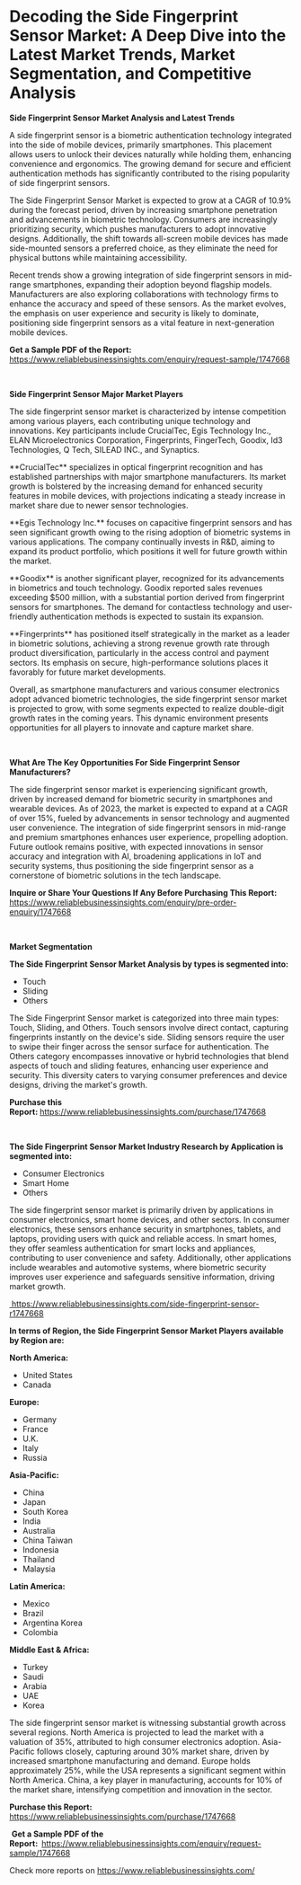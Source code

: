 <p><h1>Decoding the Side Fingerprint Sensor Market: A Deep Dive into the Latest Market Trends, Market Segmentation, and Competitive Analysis</h1></p><p><strong>Side Fingerprint Sensor Market Analysis and Latest Trends</strong></p>
<p><p>A side fingerprint sensor is a biometric authentication technology integrated into the side of mobile devices, primarily smartphones. This placement allows users to unlock their devices naturally while holding them, enhancing convenience and ergonomics. The growing demand for secure and efficient authentication methods has significantly contributed to the rising popularity of side fingerprint sensors.</p><p>The Side Fingerprint Sensor Market is expected to grow at a CAGR of 10.9% during the forecast period, driven by increasing smartphone penetration and advancements in biometric technology. Consumers are increasingly prioritizing security, which pushes manufacturers to adopt innovative designs. Additionally, the shift towards all-screen mobile devices has made side-mounted sensors a preferred choice, as they eliminate the need for physical buttons while maintaining accessibility.</p><p>Recent trends show a growing integration of side fingerprint sensors in mid-range smartphones, expanding their adoption beyond flagship models. Manufacturers are also exploring collaborations with technology firms to enhance the accuracy and speed of these sensors. As the market evolves, the emphasis on user experience and security is likely to dominate, positioning side fingerprint sensors as a vital feature in next-generation mobile devices.</p></p>
<p><strong>Get a Sample PDF of the Report:&nbsp;</strong> <a href="https://www.reliablebusinessinsights.com/enquiry/request-sample/1747668?utm_campaign=1720&utm_medium=2&utm_source=Github&utm_content=ia&utm_term=10022025&utm_id=side-fingerprint-sensor">https://www.reliablebusinessinsights.com/enquiry/request-sample/1747668</a></p>
<p>&nbsp;</p>
<p><strong>Side Fingerprint Sensor Major Market Players</strong></p>
<p><p>The side fingerprint sensor market is characterized by intense competition among various players, each contributing unique technology and innovations. Key participants include CrucialTec, Egis Technology Inc., ELAN Microelectronics Corporation, Fingerprints, FingerTech, Goodix, Id3 Technologies, Q Tech, SILEAD INC., and Synaptics.</p><p>**CrucialTec** specializes in optical fingerprint recognition and has established partnerships with major smartphone manufacturers. Its market growth is bolstered by the increasing demand for enhanced security features in mobile devices, with projections indicating a steady increase in market share due to newer sensor technologies.</p><p>**Egis Technology Inc.** focuses on capacitive fingerprint sensors and has seen significant growth owing to the rising adoption of biometric systems in various applications. The company continually invests in R&D, aiming to expand its product portfolio, which positions it well for future growth within the market.</p><p>**Goodix** is another significant player, recognized for its advancements in biometrics and touch technology. Goodix reported sales revenues exceeding $500 million, with a substantial portion derived from fingerprint sensors for smartphones. The demand for contactless technology and user-friendly authentication methods is expected to sustain its expansion.</p><p>**Fingerprints** has positioned itself strategically in the market as a leader in biometric solutions, achieving a strong revenue growth rate through product diversification, particularly in the access control and payment sectors. Its emphasis on secure, high-performance solutions places it favorably for future market developments.</p><p>Overall, as smartphone manufacturers and various consumer electronics adopt advanced biometric technologies, the side fingerprint sensor market is projected to grow, with some segments expected to realize double-digit growth rates in the coming years. This dynamic environment presents opportunities for all players to innovate and capture market share.</p></p>
<p>&nbsp;</p>
<p><strong>What Are The Key Opportunities For Side Fingerprint Sensor Manufacturers?</strong></p>
<p><p>The side fingerprint sensor market is experiencing significant growth, driven by increased demand for biometric security in smartphones and wearable devices. As of 2023, the market is expected to expand at a CAGR of over 15%, fueled by advancements in sensor technology and augmented user convenience. The integration of side fingerprint sensors in mid-range and premium smartphones enhances user experience, propelling adoption. Future outlook remains positive, with expected innovations in sensor accuracy and integration with AI, broadening applications in IoT and security systems, thus positioning the side fingerprint sensor as a cornerstone of biometric solutions in the tech landscape.</p></p>
<p><strong>Inquire or Share Your Questions If Any Before Purchasing This Report:</strong> <a href="https://www.reliablebusinessinsights.com/enquiry/pre-order-enquiry/1747668?utm_campaign=1720&utm_medium=2&utm_source=Github&utm_content=ia&utm_term=10022025&utm_id=side-fingerprint-sensor">https://www.reliablebusinessinsights.com/enquiry/pre-order-enquiry/1747668</a></p>
<p>&nbsp;</p>
<p><strong>Market Segmentation</strong></p>
<p><strong>The Side Fingerprint Sensor Market Analysis by types is segmented into:</strong></p>
<p><ul><li>Touch</li><li>Sliding</li><li>Others</li></ul></p>
<p><p>The Side Fingerprint Sensor market is categorized into three main types: Touch, Sliding, and Others. Touch sensors involve direct contact, capturing fingerprints instantly on the device's side. Sliding sensors require the user to swipe their finger across the sensor surface for authentication. The Others category encompasses innovative or hybrid technologies that blend aspects of touch and sliding features, enhancing user experience and security. This diversity caters to varying consumer preferences and device designs, driving the market's growth.</p></p>
<p><strong>Purchase this Report:&nbsp;</strong><a href="https://www.reliablebusinessinsights.com/purchase/1747668?utm_campaign=1720&utm_medium=2&utm_source=Github&utm_content=ia&utm_term=10022025&utm_id=side-fingerprint-sensor">https://www.reliablebusinessinsights.com/purchase/1747668</a></p>
<p>&nbsp;</p>
<p><strong>The Side Fingerprint Sensor Market Industry Research by Application is segmented into:</strong></p>
<p><ul><li>Consumer Electronics</li><li>Smart Home</li><li>Others</li></ul></p>
<p><p>The side fingerprint sensor market is primarily driven by applications in consumer electronics, smart home devices, and other sectors. In consumer electronics, these sensors enhance security in smartphones, tablets, and laptops, providing users with quick and reliable access. In smart homes, they offer seamless authentication for smart locks and appliances, contributing to user convenience and safety. Additionally, other applications include wearables and automotive systems, where biometric security improves user experience and safeguards sensitive information, driving market growth.</p></p>
<p><a href="https://www.reliablebusinessinsights.com/side-fingerprint-sensor-r1747668?utm_campaign=1720&utm_medium=2&utm_source=Github&utm_content=ia&utm_term=10022025&utm_id=side-fingerprint-sensor">&nbsp;https://www.reliablebusinessinsights.com/side-fingerprint-sensor-r1747668</a></p>
<p><strong>In terms of Region, the Side Fingerprint Sensor Market Players available by Region are:</strong></p>
<p>
    <p> <strong> North America: </strong>
        <ul>
            <li>United States</li>
            <li>Canada</li>
        </ul>
        </p> 
    <p> <strong> Europe: </strong>
        <ul>
            <li>Germany</li>
            <li>France</li>
            <li>U.K.</li>
            <li>Italy</li>
            <li>Russia</li>
        </ul>
        </p> 
    <p> <strong> Asia-Pacific: </strong>
        <ul>
            <li>China</li>
            <li>Japan</li>
            <li>South Korea</li>
            <li>India</li>
            <li>Australia</li>
            <li>China Taiwan</li>
            <li>Indonesia</li>
            <li>Thailand</li>
            <li>Malaysia</li>
        </ul>
        </p> 
    <p> <strong> Latin America: </strong>
        <ul>
            <li>Mexico</li>
            <li>Brazil</li>
            <li>Argentina Korea</li>
            <li>Colombia</li>
        </ul>
        </p> 
    <p> <strong> Middle East & Africa: </strong>
        <ul>
            <li>Turkey</li>
            <li>Saudi</li>
            <li>Arabia</li>
            <li>UAE</li>
            <li>Korea</li>
        </ul>
    </p>
    </p>
<p><p>The side fingerprint sensor market is witnessing substantial growth across several regions. North America is projected to lead the market with a valuation of 35%, attributed to high consumer electronics adoption. Asia-Pacific follows closely, capturing around 30% market share, driven by increased smartphone manufacturing and demand. Europe holds approximately 25%, while the USA represents a significant segment within North America. China, a key player in manufacturing, accounts for 10% of the market share, intensifying competition and innovation in the sector.</p></p>
<p><strong>Purchase this Report: </strong><a href="https://www.reliablebusinessinsights.com/purchase/1747668?utm_campaign=1720&utm_medium=2&utm_source=Github&utm_content=ia&utm_term=10022025&utm_id=side-fingerprint-sensor">https://www.reliablebusinessinsights.com/purchase/1747668</a></p>
<p>&nbsp;<strong>Get a Sample PDF of the Report:&nbsp;&nbsp;</strong><a href="https://www.reliablebusinessinsights.com/enquiry/request-sample/1747668?utm_campaign=1720&utm_medium=2&utm_source=Github&utm_content=ia&utm_term=10022025&utm_id=side-fingerprint-sensor">https://www.reliablebusinessinsights.com/enquiry/request-sample/1747668</a></p>
<p><strong></strong></p>
<p>Check more reports on <a href="https://www.reliablebusinessinsights.com/?utm_campaign=1720&utm_medium=2&utm_source=Github&utm_content=ia&utm_term=10022025&utm_id=side-fingerprint-sensor">https://www.reliablebusinessinsights.com/</a></p>
